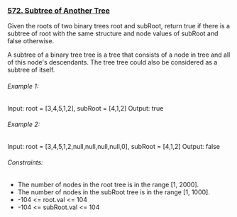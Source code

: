 ### [572. Subtree of Another Tree](https://leetcode.com/problems/subtree-of-another-tree/)

Given the roots of two binary trees root and subRoot, return true if there is a subtree of root with the same structure and node values of subRoot and false otherwise.

A subtree of a binary tree tree is a tree that consists of a node in tree and all of this node's descendants. The tree tree could also be considered as a subtree of itself.

###### Example 1:

Input: root = [3,4,5,1,2], subRoot = [4,1,2]
Output: true

###### Example 2:

Input: root = [3,4,5,1,2,null,null,null,null,0], subRoot = [4,1,2]
Output: false
 

###### Constraints:

* The number of nodes in the root tree is in the range [1, 2000].
* The number of nodes in the subRoot tree is in the range [1, 1000].
* -104 <= root.val <= 104
* -104 <= subRoot.val <= 104